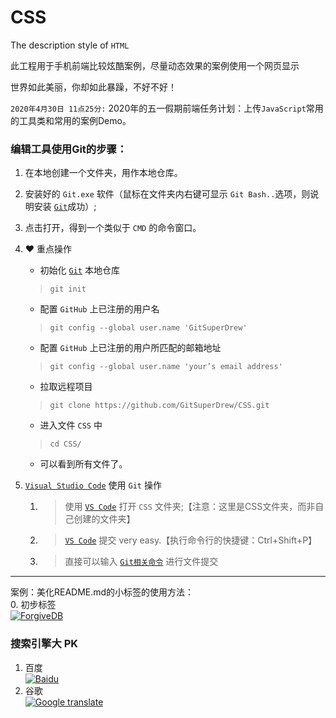 # CSS
The description style of `HTML`

此工程用于手机前端比较炫酷案例，尽量动态效果的案例使用一个网页显示

世界如此美丽，你却如此暴躁，不好不好！

`2020年4月30日 11点25分:`
    2020年的五一假期前端任务计划：上传`JavaScript`常用的工具类和常用的案例Demo。


### 编辑工具使用Git的步骤：
1. 在本地创建一个文件夹，用作本地仓库。
2. 安装好的 `Git.exe` 软件（鼠标在文件夹内右键可显示 `Git Bash..`选项，则说明安装 [`Git`](https://git-scm.com/)成功）;
3. 点击打开，得到一个类似于 `CMD` 的命令窗口。
4. ♥ 重点操作
    - 初始化 [`Git`](https://git-scm.com/) 本地仓库
    > `git init`
    - 配置 `GitHub` 上已注册的用户名
    > `git config --global user.name 'GitSuperDrew'`
    - 配置 `GitHub` 上已注册的用户所匹配的邮箱地址
    > `git config --global user.name 'your’s email address'`
    - 拉取远程项目
    > `git clone https://github.com/GitSuperDrew/CSS.git`
    - 进入文件 `CSS` 中
    > `cd CSS/`
    - 可以看到所有文件了。

5. [`Visual Studio Code`](https://code.visualstudio.com/) 使用 `Git` 操作
    1. > 使用 [`VS Code`](https://code.visualstudio.com/) 打开 `CSS` 文件夹;【注意：这里是CSS文件夹，而非自己创建的文件夹】
    2. > [`VS Code`](https://code.visualstudio.com/) 提交 very easy.【执行命令行的快捷键：Ctrl+Shift+P】
    3. > 直接可以输入 [`Git相关命令`](https://www.git-scm.com/book/zh/v2) 进行文件提交


<hr/>

案例：美化README.md的小标签的使用方法：<br/>
0. 初步标签 <br/>
[![ForgiveDB](https://img.shields.io/badge/ForgiveDB-HuiZ-brightgreen.svg)](https://github.com/hui-z/ForgiveDB)

### 搜索引擎大 PK
1. 百度 <br/>
[![Baidu](https://www.baidu.com/img/baidu_resultlogo@2.png)](https://www.baidu.com/)
2. 谷歌 <br/>
[![Google translate](https://www.gstatic.com/images/branding/googlelogo/svg/googlelogo_clr_74x24px.svg)](https://translate.google.cn/?hl=zh-CN&tab=TT)